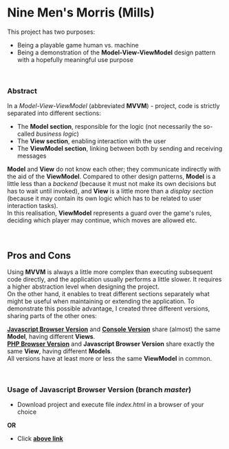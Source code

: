 # Nine Men's Morris (Mills)

This project has two purposes:
- Being a playable game human vs. machine
- Being a demonstration of the **Model-View-ViewModel** design pattern with a hopefully meaningful use purpose

&nbsp;

### Abstract

In a _Model-View-ViewModel_ (abbreviated **MVVM**) - project, code is strictly separated into different sections:
- The **Model section**, responsible for the logic (not necessarily the so-called _business logic_)
- The **View section**, enabling interaction with the user
- The **ViewModel section**, linking between both by sending and receiving messages

**Model** and **View** do not know each other; they communicate indirectly with the aid of the **ViewModel**.
Compared to other design patterns, **Model** is a little less than a _backend_ (because it must not make its own decisions but has to wait until invoked), and **View** is a little more than a _display section_ (because it may contain its own logic which has to be related to user interaction tasks).     
In this realisation, **ViewModel** represents a guard over the game's rules, deciding which player may continue, which moves are allowed etc.

&nbsp;

## Pros and Cons

Using **MVVM** is always a little more complex than executing subsequent code directly, and the application usually performs a little slower. It requires a higher abstraction level when designing the project.    
On the other hand, it enables to treat different sections separately what might be useful when maintaining or extending the application. To demonstrate this possible advantage, I created three different versions, sharing parts of the other ones:

**[Javascript Browser Version](https://github.com/mentalmove/Mills/tree/master)** and **[Console Version](https://github.com/mentalmove/Mills/tree/Console)** share (almost) the same **Model**, having different **Views**.        
**[PHP Browser Version](https://github.com/mentalmove/Mills/tree/PHP)** and **Javascript Browser Version** share exactly the same **View**, having different **Models**.        
All versions have at least more or less the same **ViewModel** in common.

&nbsp;

### Usage of Javascript Browser Version (branch _master_)

- Download project and execute file _index.html_ in a browser of your choice

**OR**

- Click **[above link](https://mentalmove.github.io/Mills/)**

